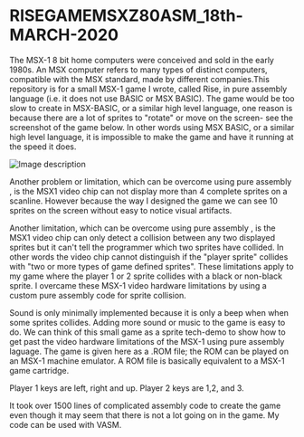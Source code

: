 # RISEGAMEMSXZ80ASM_18th-MARCH-2020

The MSX-1 8 bit home computers were conceived and sold in the early 1980s. An MSX computer refers to many types of distinct computers, compatible with the MSX standard, made by different companies.This repository is for a small MSX-1 game I wrote, called Rise, in pure assembly language (i.e. it does not use BASIC or MSX BASIC). The game would be too slow to create in MSX-BASIC, or a similar high level language, one reason is because there are a lot of sprites to "rotate" or move on the screen- see the screenshot of the game below. In other words using MSX BASIC, or a similar high level language, it is impossible to make the game and have it running at the speed it does.

![Image description](https://github.com/MChowdhuryZ80ASM/RISEGAMEMSXZ80ASM_18th-MARCH-2020/blob/master/rimage3.JPG)

Another problem or limitation, which can be overcome using pure assembly , is the MSX1 video chip can not display more than 4 complete sprites on a scanline. However because the way I designed the game we can see 10 sprites on the screen without easy to notice visual artifacts.

Another limitation, which can be overcome using pure assembly , is the MSX1 video chip can only detect a collision between any two displayed sprites but it can't tell the programmer which two sprites have collided. In other words the video chip cannot distinguish if the "player sprite" collides with "two or more types of game defined sprites". These limitations apply to my game where the player 1 or 2 sprite collides with a black or non-black sprite. I overcame these MSX-1 video hardware limitations by using a custom pure assembly code for sprite collision.

Sound is only minimally implemented because it is only a beep when when some sprites collides. Adding more sound or music to the game is easy to do. We can think of this small game as a sprite tech-demo to show how to get past the video hardware limitations of the MSX-1 using pure assembly laguage. The game is given here as a .ROM file; the ROM can be played on an MSX-1 machine emulator. A ROM file is basically equivalent to a MSX-1 game cartridge.

Player 1 keys are left, right and up.
Player 2 keys are 1,2, and 3.

It took over 1500 lines of complicated assembly code to create the game even though it may seem that there is not a lot going on in the game. My code can be used with VASM.


